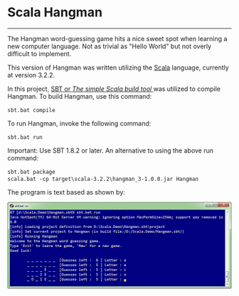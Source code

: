 # Scala Hangman #

----------
The Hangman word-guessing game hits a nice sweet spot when learning a new computer language. Not as trivial as "Hello World" but not overly difficult to implement.

This version of Hangman was written utilizing the [Scala](https://www.scala-lang.org/index.html "https://www.scala-lang.org/index.html") language, currently at version 3.2.2.     

In this project, [SBT or *The simple Scala build tool* ](http://www.scala-sbt.org/ "http://www.scala-sbt.org/") was utilized to compile Hangman. To build Hangman, use this command:

    sbt.bat compile

To run Hangman, invoke the following command:

    sbt.bat run

Important: Use SBT 1.8.2 or later. An alternative to using the above run command: 
 
	sbt.bat package
	scala.bat -cp target\scala-3.2.2\hangman_3-1.0.0.jar Hangman

The program is text based as shown by:

![console view](https://github.com/ROpsal/scala-hangman/blob/master/images/console.png)